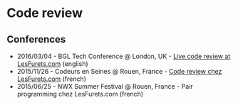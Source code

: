 # Code review

## Conferences

- 2016/03/04 - BGL Tech Conference @ London, UK - [Live code review at LesFurets.com](https://dubreuia.github.io/alexandredubreuil.com/conferences/code-review/live-code-review-at-lesfurets.html) (english)
- 2015/11/26 - Codeurs en Seines @ Rouen, France - [Code review chez LesFurets.com](https://dubreuia.github.io/alexandredubreuil.com/conferences/code-review/live-code-review-at-lesfurets.html) (french)
- 2015/06/25 - NWX Summer Festival @ Rouen, France - Pair programming chez LesFurets.com (french)

